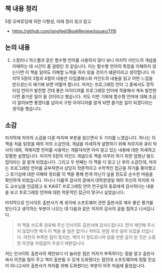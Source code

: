 ## 책 내용 정리

5장 오버로딩에 의한 다형성, 아래 정리 링크 참고

- https://github.com/jongfeel/BookReview/issues/1116

## 논의 내용

1. 스칼라나 하스켈과 같은 함수형 언어를 사용하지 않다 보니 마지막 카인드의 개념을 이해하는 데 시간이 좀 걸렸던 것 같습니다.
이는 함수형 언어의 특징을 이해하지 않는다면 이 책을 읽어도 이해할 노력을 하지 않을 것이기 떄문이라고 생각합니다.
마지막 5장의 3절과 4절의 내용은 타입클래스와 카인드의 내용을 읽고 어떤 느낌을 받으셨는지 얘기해 보면 어떨까 합니다.
저저는 프로그래밍 언어 그 중에서도 정적 타입 언어가 발전할 건데 좋은 아이디어를 프로그래밍 언어에 적용해서 계속 발전한다면 즐거운 일이 될 것이라고 했습니다.
저도 이번 기회에 함수형 언어에 대해 조금 더 알아보면 좋겠다를 넘어서 구현 아이디어를 알게 되면 즐거운 일이 되겠다라는 생각을 했습니다.

## 소감

마지막에 저자의 소감을 다룬 마치며 부분을 읽으면서 두 가지를 느꼈습니다.
하나는 이 책을 처음 읽었을 때의 저의 소감인데, 개념을 자세하게 설명하기 위해 처르지와 큐리 박사의 대화,
객체지향 언어를 사용하는 개발자라면 이미 알고 있는 내용에 대한 자세하고 장황한 설명입니다.
마지막 5장의 카인드 개념으로 책을 마무리 하기 위한 엄청난 빌드업이라는 걸 알게 되었습니다.
그리고 두 번째는 이 책을 다 읽고 난 후의 소감인데, 저자는 프로그래밍 언어를 공부하면서 상당히 학문적이고 수학적인 접근을 하기를 좋아했고
그 호기심에 대한 이해와 정리를 이 책을 통해 한게 아닌가 싶을 정도로 순수한 마음을 확인하게 되었습니다.
아니나 다를까 감사의 글에서 대학원생일 때의 자신의 의지와 지도 교수님을 언급했고 또 KAIST 프로그래밍 언어 연구실의 동료에게 감사하다는 내용을 보고 프로그래밍 언어에 대한 학문적인 접근이 맞구나 싶었습니다.

마지막으로 인사이트 출판사가 제 생각에 소프트웨어 관련 출판사로 매우 좋은 평가를 받는다고 생각하는 부분이 나오는 데 다음과 같은 저자의 감사의 글을 접하고 나서입니다.

> 이 책을 쓰도록 권유해 주신 인사이트 출판사에 감사드립니다. 먼저 제안해 주시지 않았다면 제가 이 책을 쓸 일은 없거나 적어도 한참 후의 일이 되었을 터입니다. 여전히 부족한 점이 많지만, 책이 이 정도로나마 읽을 만한 글이 된 것은 소중한 의견을 아낌없이 주셨기 때문입니다.

저는 인사이트 출판사의 제안보다 더 놀라운 점은 저자가 부족하다는 점을 알고 출판사에서 의견을 많이 주고 책이 출판될 수 있게 도와줬다는 점인데
소프트웨어에 정말 진심이 아니고서아 출판사가 저자를 위해 도와줬다는 부분이 아주 마음에 들었습니다.
